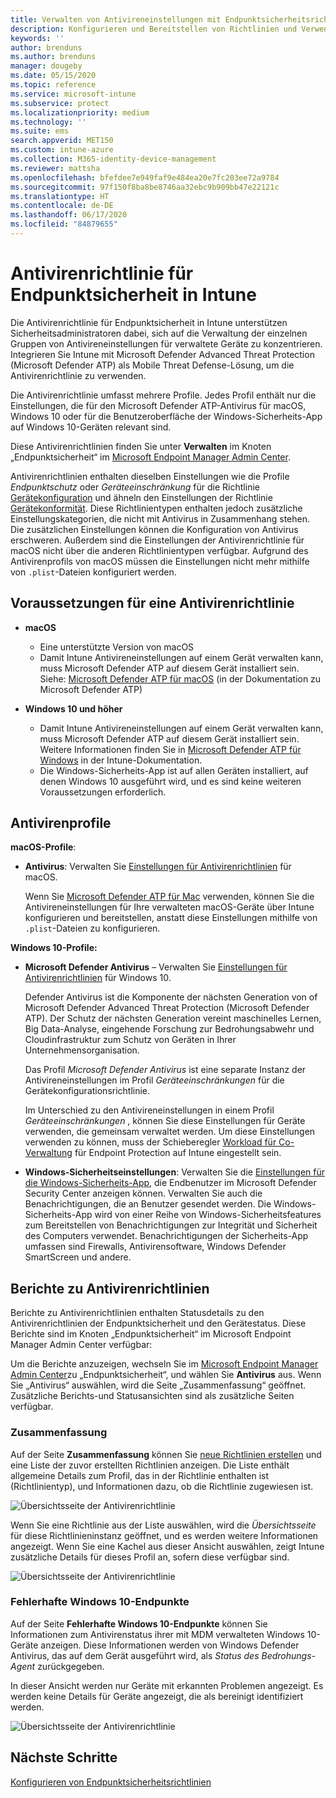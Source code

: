 ```yaml
---
title: Verwalten von Antivireneinstellungen mit Endpunktsicherheitsrichtlinien in Microsoft Intune | Microsoft-Dokumentation
description: Konfigurieren und Bereitstellen von Richtlinien und Verwenden von Berichten für Geräte, die Sie mithilfe von Richtlinien für die Datenträgerverschlüsselung für Endpunktsicherheit in Microsoft Endpoint Manager verwalten.
keywords: ''
author: brenduns
ms.author: brenduns
manager: dougeby
ms.date: 05/15/2020
ms.topic: reference
ms.service: microsoft-intune
ms.subservice: protect
ms.localizationpriority: medium
ms.technology: ''
ms.suite: ems
search.appverid: MET150
ms.custom: intune-azure
ms.collection: M365-identity-device-management
ms.reviewer: mattsha
ms.openlocfilehash: bfefdee7e949faf9e484ea20e7fc203ee72a9784
ms.sourcegitcommit: 97f150f8ba8be8746aa32ebc9b909bb47e22121c
ms.translationtype: HT
ms.contentlocale: de-DE
ms.lasthandoff: 06/17/2020
ms.locfileid: "84879655"
---
```

# <a name="antivirus-policy-for-endpoint-security-in-intune"></a>Antivirenrichtlinie für Endpunktsicherheit in Intune

Die Antivirenrichtlinie für Endpunktsicherheit in Intune unterstützen Sicherheitsadministratoren dabei, sich auf die Verwaltung der einzelnen Gruppen von Antivireneinstellungen für verwaltete Geräte zu konzentrieren. Integrieren Sie Intune mit Microsoft Defender Advanced Threat Protection (Microsoft Defender ATP) als Mobile Threat Defense-Lösung, um die Antivirenrichtlinie zu verwenden.

Die Antivirenrichtlinie umfasst mehrere Profile. Jedes Profil enthält nur die Einstellungen, die für den Microsoft Defender ATP-Antivirus für macOS, Windows 10 oder für die Benutzeroberfläche der Windows-Sicherheits-App auf Windows 10-Geräten relevant sind.

Diese Antivirenrichtlinien finden Sie unter **Verwalten** im Knoten „Endpunktsicherheit“ im [Microsoft Endpoint Manager Admin Center](https://go.microsoft.com/fwlink/?linkid=2109431).

Antivirenrichtlinien enthalten dieselben Einstellungen wie die Profile *Endpunktschutz* oder *Geräteeinschränkung* für die Richtlinie [Gerätekonfiguration](../configuration/device-profile-create.md) und ähneln den Einstellungen der Richtlinie [Gerätekonformität](../protect/device-compliance-get-started.md). Diese Richtlinientypen enthalten jedoch zusätzliche Einstellungskategorien, die nicht mit Antivirus in Zusammenhang stehen. Die zusätzlichen Einstellungen können die Konfiguration von Antivirus erschweren. Außerdem sind die Einstellungen der Antivirenrichtlinie für macOS nicht über die anderen Richtlinientypen verfügbar. Aufgrund des Antivirenprofils von macOS müssen die Einstellungen nicht mehr mithilfe von `.plist`-Dateien konfiguriert werden.

## <a name="prerequisites-for-antivirus-policy"></a>Voraussetzungen für eine Antivirenrichtlinie

- **macOS**
  - Eine unterstützte Version von macOS
  - Damit Intune Antivireneinstellungen auf einem Gerät verwalten kann, muss Microsoft Defender ATP auf diesem Gerät installiert sein. Siehe: [Microsoft Defender ATP für macOS](https://docs.microsoft.com/windows/security/threat-protection/microsoft-defender-atp/microsoft-defender-atp-mac) (in der Dokumentation zu Microsoft Defender ATP)

- **Windows 10 und höher**
  - Damit Intune Antivireneinstellungen auf einem Gerät verwalten kann, muss Microsoft Defender ATP auf diesem Gerät installiert sein. Weitere Informationen finden Sie in [Microsoft Defender ATP für Windows](../protect/advanced-threat-protection.md) in der Intune-Dokumentation.
  - Die Windows-Sicherheits-App ist auf allen Geräten installiert, auf denen Windows 10 ausgeführt wird, und es sind keine weiteren Voraussetzungen erforderlich.

## <a name="antivirus-profiles"></a>Antivirenprofile

**macOS-Profile**:

- **Antivirus**: Verwalten Sie [Einstellungen für Antivirenrichtlinien](../protect/antivirus-microsoft-defender-settings-macos.md) für macOS.

  Wenn Sie [Microsoft Defender ATP für Mac](https://docs.microsoft.com/windows/security/threat-protection/microsoft-defender-atp/microsoft-defender-atp-mac) verwenden, können Sie die Antivireneinstellungen für Ihre verwalteten macOS-Geräte über Intune konfigurieren und bereitstellen, anstatt diese Einstellungen mithilfe von `.plist`-Dateien zu konfigurieren.

**Windows 10-Profile:**

- **Microsoft Defender Antivirus** – Verwalten Sie [Einstellungen für Antivirenrichtlinien](../protect/antivirus-microsoft-defender-settings-windows.md) für Windows 10.

  Defender Antivirus ist die Komponente der nächsten Generation von of Microsoft Defender Advanced Threat Protection (Microsoft Defender ATP). Der Schutz der nächsten Generation vereint maschinelles Lernen, Big Data-Analyse, eingehende Forschung zur Bedrohungsabwehr und Cloudinfrastruktur zum Schutz von Geräten in Ihrer Unternehmensorganisation.

  Das Profil *Microsoft Defender Antivirus* ist eine separate Instanz der Antivireneinstellungen im Profil *Geräteeinschränkungen* für die Gerätekonfigurationsrichtlinie.
  
  Im Unterschied zu den Antivireneinstellungen in einem Profil *Geräteeinschränkungen* , können Sie diese Einstellungen für Geräte verwenden, die gemeinsam verwaltet werden. Um diese Einstellungen verwenden zu können, muss der Schieberegler [Workload für Co-Verwaltung](https://docs.microsoft.com/configmgr/comanage/how-to-switch-workloads) für Endpoint Protection auf Intune eingestellt sein.

- **Windows-Sicherheitseinstellungen**: Verwalten Sie die [Einstellungen für die Windows-Sicherheits-App](../protect/antivirus-security-experience-windows-settings.md), die Endbenutzer im Microsoft Defender Security Center anzeigen können. Verwalten Sie auch die Benachrichtigungen, die an Benutzer gesendet werden. Die Windows-Sicherheits-App wird von einer Reihe von Windows-Sicherheitsfeatures zum Bereitstellen von Benachrichtigungen zur Integrität und Sicherheit des Computers verwendet. Benachrichtigungen der Sicherheits-App umfassen sind Firewalls, Antivirensoftware, Windows Defender SmartScreen und andere.

## <a name="antivirus-policy-reports"></a>Berichte zu Antivirenrichtlinien

Berichte zu Antivirenrichtlinien enthalten Statusdetails zu den Antivirenrichtlinien der Endpunktsicherheit und den Gerätestatus. Diese Berichte sind im Knoten „Endpunktsicherheit“ im Microsoft Endpoint Manager Admin Center verfügbar:

Um die Berichte anzuzeigen, wechseln Sie im [Microsoft Endpoint Manager Admin Center](https://go.microsoft.com/fwlink/?linkid=2109431)zu „Endpunktsicherheit“, und wählen Sie **Antivirus** aus. Wenn Sie „Antivirus“ auswählen, wird die Seite „Zusammenfassung“ geöffnet. Zusätzliche Berichts-und Statusansichten sind als zusätzliche Seiten verfügbar.

### <a name="summary"></a>Zusammenfassung

Auf der Seite **Zusammenfassung** können Sie [neue Richtlinien erstellen](../protect/endpoint-security-policy.md#create-an-endpoint-security-policy) und eine Liste der zuvor erstellten Richtlinien anzeigen. Die Liste enthält allgemeine Details zum Profil, das in der Richtlinie enthalten ist (Richtlinientyp), und Informationen dazu, ob die Richtlinie zugewiesen ist.

![Übersichtsseite der Antivirenrichtlinie](./media/endpoint-security-antivirus-policy/antivirus-summary.png)

Wenn Sie eine Richtlinie aus der Liste auswählen, wird die *Übersichtsseite* für diese Richtlinieninstanz geöffnet, und es werden weitere Informationen angezeigt. Wenn Sie eine Kachel aus dieser Ansicht auswählen, zeigt Intune zusätzliche Details für dieses Profil an, sofern diese verfügbar sind.

![Übersichtsseite der Antivirenrichtlinie](./media/endpoint-security-antivirus-policy/policy-overview.png)

### <a name="windows-10-unhealthy-endpoints"></a>Fehlerhafte Windows 10-Endpunkte

Auf der Seite **Fehlerhafte Windows 10-Endpunkte** können Sie Informationen zum Antivirenstatus ihrer mit MDM verwalteten Windows 10-Geräte anzeigen. Diese Informationen werden von Windows Defender Antivirus, das auf dem Gerät ausgeführt wird, als *Status des Bedrohungs-Agent* zurückgegeben.

In dieser Ansicht werden nur Geräte mit erkannten Problemen angezeigt. Es werden keine Details für Geräte angezeigt, die als bereinigt identifiziert werden.

![Übersichtsseite der Antivirenrichtlinie](./media/endpoint-security-antivirus-policy/antivirus-unhealthy-endpoints.png)

## <a name="next-steps"></a>Nächste Schritte

[Konfigurieren von Endpunktsicherheitsrichtlinien](../protect/endpoint-security-policy.md#create-an-endpoint-security-policy)
